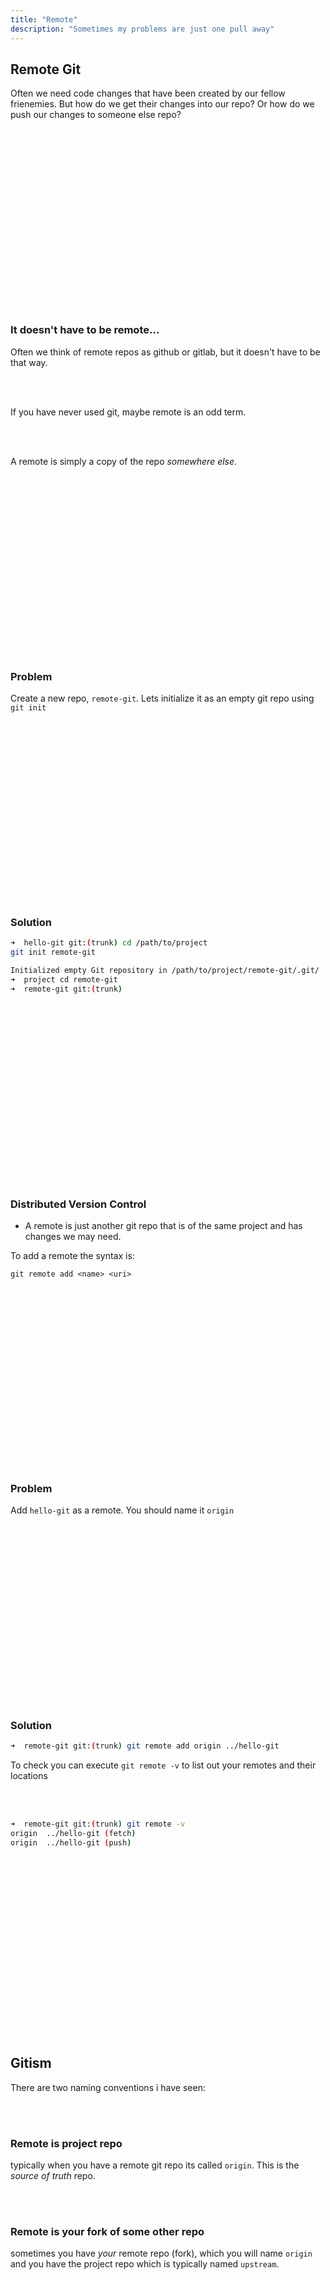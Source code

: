 ```yaml
---
title: "Remote"
description: "Sometimes my problems are just one pull away"
---
```


## Remote Git
Often we need code changes that have been created by our fellow frienemies.
But how do we get their changes into our repo?  Or how do we push our changes
to someone else repo?

<br>
<br>
<br>
<br>
<br>
<br>
<br>
<br>
<br>
<br>
<br>
<br>
<br>
<br>
<br>
<br>
<br>

### It doesn't have to be remote...
Often we think of remote repos as github or gitlab, but it doesn't have to be
that way.

<br>
<br>

If you have never used git, maybe remote is an odd term.

<br>
<br>

A remote is simply a copy of the repo _somewhere else_.

<br>
<br>
<br>
<br>
<br>
<br>
<br>
<br>
<br>
<br>
<br>
<br>
<br>
<br>
<br>
<br>
<br>

### Problem
Create a new repo, `remote-git`.  Lets initialize it as an empty git repo using
`git init`

<br>
<br>
<br>
<br>
<br>
<br>
<br>
<br>
<br>
<br>
<br>
<br>
<br>
<br>
<br>
<br>
<br>

### Solution

```bash
➜  hello-git git:(trunk) cd /path/to/project
git init remote-git

Initialized empty Git repository in /path/to/project/remote-git/.git/
➜  project cd remote-git
➜  remote-git git:(trunk)
```

<br>
<br>
<br>
<br>
<br>
<br>
<br>
<br>
<br>
<br>
<br>
<br>
<br>
<br>
<br>
<br>
<br>

### Distributed Version Control
* A remote is just another git repo that is of the same project and has changes
  we may need.

To add a remote the syntax is:

```
git remote add <name> <uri>
```

<br>
<br>
<br>
<br>
<br>
<br>
<br>
<br>
<br>
<br>
<br>
<br>
<br>
<br>
<br>
<br>
<br>

### Problem
Add `hello-git` as a remote.  You should name it `origin`

<br>
<br>
<br>
<br>
<br>
<br>
<br>
<br>
<br>
<br>
<br>
<br>
<br>
<br>
<br>
<br>
<br>

### Solution

```bash
➜  remote-git git:(trunk) git remote add origin ../hello-git
```

To check you can execute `git remote -v` to list out your remotes and their
locations

<br>
<br>

```bash
➜  remote-git git:(trunk) git remote -v
origin  ../hello-git (fetch)
origin  ../hello-git (push)
```


<br>
<br>
<br>
<br>
<br>
<br>
<br>
<br>
<br>
<br>
<br>
<br>
<br>
<br>
<br>
<br>
<br>

## Gitism
There are two naming conventions i have seen:

<br>
<br>

### Remote is project repo
typically when you have a remote git repo its called `origin`.  This is the
_source of truth_ repo.

<br>
<br>

### Remote is your fork of some other repo
sometimes you have _your_ remote repo (fork), which you will name `origin` and
you have the project repo which is typically named `upstream`.

<br>
<br>
<br>
<br>
<br>
<br>
<br>
<br>
<br>
<br>
<br>
<br>
<br>
<br>
<br>
<br>
<br>

### NOTICE:
Earlier we set our git default branch name to `trunk` notice that it remained
even on this new project.

Now we need to `merge` in the changes from `hello-git` into _our_ new repo
`remote-git`.

<br>
<br>
<br>
<br>
<br>
<br>
<br>
<br>
<br>
<br>
<br>
<br>
<br>
<br>
<br>
<br>
<br>

## Fetch
we can fetch all the git state from our remote repository by executing `git
fetch`.  This wont update the current branches checked out, just where the
`origin/*` has them set to.

<br>
<br>
<br>
<br>
<br>
<br>
<br>
<br>
<br>
<br>
<br>
<br>
<br>
<br>
<br>
<br>
<br>

### Problem
Try fetching all the branches from `hello-git` by using `git fetch`

<br>
<br>
<br>
<br>
<br>
<br>
<br>
<br>
<br>
<br>
<br>
<br>
<br>
<br>
<br>
<br>
<br>

### Solution
```bash
➜  remote-git git:(trunk) git fetch
remote: Enumerating objects: 28, done.
remote: Counting objects: 100% (28/28), done.
remote: Compressing objects: 100% (18/18), done.
remote: Total 28 (delta 5), reused 0 (delta 0), pack-reused 0
Unpacking objects: 100% (28/28), 2.15 KiB | 2.15 MiB/s, done.
From ../hello-git
 * [new branch]      bar              -> origin/bar
 * [new branch]      foo              -> origin/foo
 * [new branch]      foo-rebase-trunk -> origin/foo-rebase-trunk
 * [new branch]      trunk            -> origin/trunk
 * [new branch]      trunk-merge-foo  -> origin/trunk-merge-foo
```

Now those branches should look familiar considering we just got done making
them!

<br>
<br>
<br>
<br>
<br>
<br>
<br>
<br>
<br>
<br>
<br>
<br>
<br>
<br>
<br>
<br>
<br>

### Problem
Using `git log` can you verify that the remote's trunk has been correctly
merged into our git state but the current trunk we have checked out is not up
to date?

<br>
<br>
<br>
<br>
<br>
<br>
<br>
<br>
<br>
<br>
<br>
<br>
<br>
<br>
<br>
<br>
<br>


### Solution
First we can see our trunk has no commits
```bash
➜  remote-git git:(trunk) git log
fatal: your current branch 'trunk' does not have any commits yet
```

`trunk` remains in its current state
`origin/trunk` has been updated

We verify we have the remote commits in our git state

```bash
➜  remote-git git:(trunk) git log origin/trunk
b23e632 (origin/trunk, origin/bar) Y
2f43452 X
a665b08 E
79c5076 D
cb75afe A
```

Notice the branch names pointing to commit `b23e632` are `origin/trunk` and
`origin/bar`.

<br>
<br>

### Note
IMPORTANT: Branch names can contain the remote they come from.

<br>
<br>
<br>
<br>
<br>
<br>
<br>
<br>
<br>
<br>
<br>
<br>
<br>
<br>
<br>
<br>
<br>

### NOTICE
if we wish to see what `branch`es came down with `git fetch` we can execute
`git branch -a` (git branch all) to see all branches that currently exist.

<br>
<br>

Anytime you see a branch that is `<remote>/<name>` it means that it is the last
known state of the `<remote>` repo's `<name>` (branch).  Practically what this
means is that at any moment you are likely out of sync with your remote.  That
is ok.  That is the wonders of git.

<br>
<br>

You don't have to update, you can use yours until you are ready to fetch in changes.

<br>
<br>

Now convenience is a real thing.  I try to update regularly.  The large the out
of sync is, the likelihood of conflict goes north

<br>
<br>
<br>
<br>
<br>
<br>
<br>
<br>
<br>
<br>
<br>
<br>
<br>
<br>
<br>
<br>
<br>

### Problem
Lets update our `trunk` with `origin/trunk`.  Then lets use `git log` to
validate those commits have been merged

<br>
<br>
<br>
<br>
<br>
<br>
<br>
<br>
<br>
<br>
<br>
<br>
<br>
<br>
<br>
<br>
<br>

### Solution
```bash
➜  remote-git git:(trunk) git merge origin/trunk
➜  remote-git git:(trunk)
```

Well... that wasn't very climatic was it?  Lets see what we got!

```bash
➜  remote-git git:(trunk) git log --oneline
b23e632 (HEAD -> trunk, origin/trunk, origin/bar) Y
2f43452 X
a665b08 E
79c5076 D
cb75afe A
```

You will now see that our local `trunk` matches our `origin/trunk`

<br>
<br>
<br>
<br>
<br>
<br>
<br>
<br>
<br>
<br>
<br>
<br>
<br>
<br>
<br>
<br>
<br>

## Git pull
Fetching is always a good idea.  It keeps your local repo's remotes up to date,
but it doesn't alter your state.

<br>
<br>

The thing is that a lot of the time you just want the changes merged for you
into your branch.  This can be done with one convenient command, `git pull`

<br>
<br>

```bash
git pull <remote> <branch>
```

<br>
<br>
<br>
<br>
<br>
<br>
<br>
<br>
<br>
<br>
<br>
<br>
<br>
<br>
<br>
<br>
<br>

### Problem
1. Add a line at the end of `README.md` in `hello-git` and commit it with message
   `A remote change`.
1. Execute `git pull` in `remote-git`
1. Think about the error.  Why does it exist?

<br>
<br>
<br>
<br>
<br>
<br>
<br>
<br>
<br>
<br>
<br>
<br>
<br>
<br>
<br>
<br>
<br>


### Solution
```bash
➜  remote-git git:(trunk) cd ../hello-git
➜  hello-git git:(trunk) echo "remote-change" >> README.md
➜  hello-git git:(trunk) ✗ git add README.md
➜  hello-git git:(trunk) ✗ git commit -m "A remote change"
[trunk 42afc8d] A remote change
 1 file changed, 1 insertion(+)
```

<br>
<br>

Now lets swap back to `remote-git` and pull in the changes instead of `fetch` /
`merge`

<br>
<br>

```bash
➜  remote-git git:(trunk) git pull
remote: Enumerating objects: 5, done.
remote: Counting objects: 100% (5/5), done.
remote: Compressing objects: 100% (2/2), done.
remote: Total 3 (delta 0), reused 0 (delta 0), pack-reused 0
Unpacking objects: 100% (3/3), 271 bytes | 271.00 KiB/s, done.
From ../hello-git
   b23e632..42afc8d  trunk      -> origin/trunk
There is no tracking information for the current branch.
Please specify which branch you want to merge with.
See git-pull(1) for details.

    git pull <remote> <branch>

If you wish to set tracking information for this branch you can do so with:

    git branch --set-upstream-to=origin/<branch> trunk
```

<br>
<br>

You will notice we failed.  Why?  The reason is that we did not setup our
`trunk` branch to track the `origin/trunk` branch.  Git will not automatically
track state in a "remote" because that may not be what you want to do.
Therefore if you `git pull` it wont know where to pull from since nothing has
been specified.  This becomes even more obvious once you have more than one
remote.

<br>
<br>

Its often convenient to setup tracking because we can use `push` and `pull`
without specifying the target branch.  Git assumes that just because two
branches have the same name doesn't mean they are the same.  So you need to
tell git to track branches manually _on preexisting branches_.

<br>
<br>
<br>
<br>
<br>
<br>
<br>
<br>
<br>
<br>
<br>
<br>
<br>
<br>
<br>
<br>
<br>

### Problem
Read the error again and figure out how to "track" the remote branch.  Once you
execute the command then `git pull` to the origin.  Use the tracking command
that does not involve `git pull`

<br>
<br>
<br>
<br>
<br>
<br>
<br>
<br>
<br>
<br>
<br>
<br>
<br>
<br>
<br>
<br>
<br>

### Solution

```bash
➜  remote-git git:(trunk) git branch --set-upstream-to=origin/trunk trunk

Branch 'trunk' set up to track remote branch 'trunk' from 'origin'.
➜  remote-git git:(trunk) git pull # Now git pull is successful!
Updating b23e632..42afc8d
Fast-forward
 README.md | 1 +
 1 file changed, 1 insertion(+)
```

Since the changes were `fetch`ed with our previous `pull` we didn't have to
re-fetch, but instead we simply merged with a "fast forward" merge strategy.

<br>
<br>

Remember all of our merge and rebase talk?  Well now it really applies here.
We were able to fast forward merge because we made no changes to trunk.

<br>
<br>
<br>
<br>
<br>
<br>
<br>
<br>
<br>
<br>
<br>
<br>
<br>
<br>
<br>
<br>
<br>

### Think about Github
Hopefully this gives you some insight into what is actually happening with
github/gitlab/stash.  Its just another repo that everyone has agreed to commit
to

<br>
<br>
<br>
<br>
<br>
<br>
<br>
<br>
<br>
<br>
<br>
<br>
<br>
<br>
<br>
<br>
<br>

### What about rebase?
Typically whenever I pull in changes from the remote authority repo I will
`rebase` the changes.  I do not like adding in a bunch of merge commits.  This
is a personal preference, but I think its a superiour one :)

<br>
<br>

- A long lived branch with a bunch of merge commits is much more difficult to revert.
- If every change is a single commit, then the ability to revert is very trivial.
- I prefer to test my changes against the current state of master not against the current state i have fetched

<br>
<br>
<br>
<br>
<br>
<br>
<br>
<br>
<br>
<br>
<br>
<br>
<br>
<br>
<br>
<br>
<br>

### There is a config for it
There are two strategies for `rebase`ing changes.

1. add --rebase flag to a pull.  `git pull --rebase`
1. edit your config to make this behavior the default behavior. (good thing we
   know about how the config works)

```bash
➜  remote-git git:(trunk) git config --add --global pull.rebase true
```

<br>
<br>

**Please don't update that setting now though**

<br>
<br>

Now we rebase remote code every time.  You don't have to set this if you don't
like the idea of rebasing from authority

<br>
<br>
<br>
<br>
<br>
<br>
<br>
<br>
<br>
<br>
<br>
<br>
<br>
<br>
<br>
<br>
<br>

## Git !pull
The opposite of pull?

<br>
<br>

Yes, `git push`

<br>
<br>

If you wish take your changes and move the remote repo, you can do this by
using `git push`.  Much like pull, if you are not "tracking" then you cannot
simply `git push` but instead you will have to specify the remote and branch
name.

<br>
<br>

Lets make some changes to `bar` and push them to `hello-git`

<br>
<br>

#### Fun Facts
* `git push <remote> <local_name>:<remote_name>` allows you to push and have it received with a different name
* `git push <remote> :<remote_name>` will delete a branch on the remote

<br>
<br>
<br>
<br>
<br>
<br>
<br>
<br>
<br>
<br>
<br>
<br>
<br>
<br>
<br>
<br>
<br>

### Problem
Create a single commit, "CHANGE FROM REMOTE", as a one line change to the end
of README.md to branch `bar`.  Then push the changes back to `hello-git`

<br>
<br>

validate the change made it to `hello-git`'s `bar` branch

<br>
<br>
<br>
<br>
<br>
<br>
<br>
<br>
<br>
<br>
<br>
<br>
<br>
<br>
<br>
<br>
<br>

### Solution

```bash
➜  remote-git git:(trunk) git checkout bar
Branch 'bar' set up to track remote branch 'bar' from 'origin'.
Switched to a new branch 'bar'
➜  remote-git git:(bar) echo "Change from remote" >> README.md
➜  remote-git git:(bar) ✗ git add README.md
➜  remote-git git:(bar) ✗ git commit -m 'CHANGE FROM REMOTE'
[bar aab17e0] CHANGE FROM REMOTE
 1 file changed, 1 insertion(+)
```

### NOTICE
When we checked out `bar` we automatically started tracking.  We didn't have to
_create_ the branch.  This is because locally we do not have a `bar` branch,
but `origin` does.  Also `origin` is our _ONLY_ remote. Therefore it makes
sense to create a local branch and track the remote it came from.

<br>
<br>

Now lets push our change

<br>
<br>

```bash
➜  remote-git git:(bar) git push
Enumerating objects: 5, done.
Counting objects: 100% (5/5), done.
Delta compression using up to 12 threads
Compressing objects: 100% (2/2), done.
Writing objects: 100% (3/3), 306 bytes | 306.00 KiB/s, done.
Total 3 (delta 0), reused 0 (delta 0), pack-reused 0
To ../hello-git
   b23e632..aab17e0  bar -> bar
```

<br>
<br>

And lets see if we see this on `hello-git`

<br>
<br>

```bash
➜  remote-git git:(bar) cd ../hello-git
➜  hello-git git:(trunk) git log bar
aab17e0 (bar) CHANGE FROM REMOTE
b23e632 Y
2f43452 X
a665b08 E
79c5076 D
cb75afe A
```

<br>
<br>

Well look at that!  We are sharing changes now!

<br>
<br>

The astute observer will notice that `bar`'s branch on hello-git was moved
forward... why?

<br>
<br>
<br>
<br>
<br>
<br>
<br>
<br>
<br>
<br>
<br>
<br>
<br>
<br>
<br>
<br>
<br>

